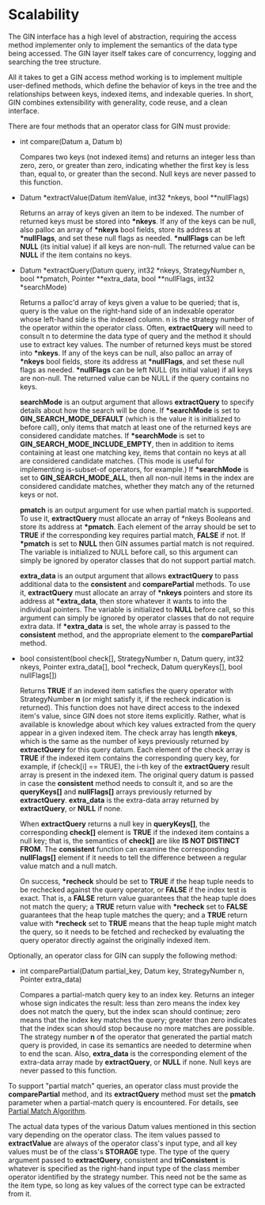 # Scalability<a name="EN-US_TOPIC_0289900647"></a>

The GIN interface has a high level of abstraction, requiring the access method implementer only to implement the semantics of the data type being accessed. The GIN layer itself takes care of concurrency, logging and searching the tree structure.

All it takes to get a GIN access method working is to implement multiple user-defined methods, which define the behavior of keys in the tree and the relationships between keys, indexed items, and indexable queries. In short, GIN combines extensibility with generality, code reuse, and a clean interface.

There are four methods that an operator class for GIN must provide:

-   int compare\(Datum a, Datum b\)

    Compares two keys \(not indexed items\) and returns an integer less than zero, zero, or greater than zero, indicating whether the first key is less than, equal to, or greater than the second. Null keys are never passed to this function.


-   Datum \*extractValue\(Datum itemValue, int32 \*nkeys, bool \*\*nullFlags\)

    Returns an array of keys given an item to be indexed. The number of returned keys must be stored into  **\*nkeys**. If any of the keys can be null, also palloc an array of  **\*nkeys**  bool fields, store its address at  **\*nullFlags**, and set these null flags as needed.  **\*nullFlags**  can be left  **NULL**  \(its initial value\) if all keys are non-null. The returned value can be  **NULL**  if the item contains no keys.


-   Datum \*extractQuery\(Datum query, int32 \*nkeys, StrategyNumber n, bool \*\*pmatch, Pointer \*\*extra\_data, bool \*\*nullFlags, int32 \*searchMode\)

    Returns a palloc'd array of keys given a value to be queried; that is, query is the value on the right-hand side of an indexable operator whose left-hand side is the indexed column. n is the strategy number of the operator within the operator class. Often,  **extractQuery**  will need to consult n to determine the data type of query and the method it should use to extract key values. The number of returned keys must be stored into  **\*nkeys**. If any of the keys can be null, also palloc an array of  **\*nkeys**  bool fields, store its address at  **\*nullFlags**, and set these null flags as needed.  **\*nullFlags**  can be left NULL \(its initial value\) if all keys are non-null. The returned value can be NULL if the query contains no keys.

    **searchMode**  is an output argument that allows  **extractQuery**  to specify details about how the search will be done. If  **\*searchMode**  is set to  **GIN\_SEARCH\_MODE\_DEFAULT**  \(which is the value it is initialized to before call\), only items that match at least one of the returned keys are considered candidate matches. If  **\*searchMode**  is set to  **GIN\_SEARCH\_MODE\_INCLUDE\_EMPTY**, then in addition to items containing at least one matching key, items that contain no keys at all are considered candidate matches. \(This mode is useful for implementing is-subset-of operators, for example.\) If  **\*searchMode**  is set to  **GIN\_SEARCH\_MODE\_ALL**, then all non-null items in the index are considered candidate matches, whether they match any of the returned keys or not.

    **pmatch**  is an output argument for use when partial match is supported. To use it,  **extractQuery**  must allocate an array of \*nkeys Booleans and store its address at  **\*pmatch**. Each element of the array should be set to  **TRUE**  if the corresponding key requires partial match,  **FALSE**  if not. If  **\*pmatch**  is set to  **NULL**  then GIN assumes partial match is not required. The variable is initialized to NULL before call, so this argument can simply be ignored by operator classes that do not support partial match.

    **extra\_data**  is an output argument that allows  **extractQuery**  to pass additional data to the  **consistent**  and  **comparePartial**  methods. To use it,  **extractQuery**  must allocate an array of  **\*nkeys**  pointers and store its address at  **\*extra\_data**, then store whatever it wants to into the individual pointers. The variable is initialized to  **NULL**  before call, so this argument can simply be ignored by operator classes that do not require extra data. If  **\*extra\_data**  is set, the whole array is passed to the  **consistent**  method, and the appropriate element to the  **comparePartial**  method.


-   bool consistent\(bool check\[\], StrategyNumber n, Datum query, int32 nkeys, Pointer extra\_data\[\], bool \*recheck, Datum queryKeys\[\], bool nullFlags\[\]\)

    Returns  **TRUE**  if an indexed item satisfies the query operator with StrategyNumber  **n**  \(or might satisfy it, if the recheck indication is returned\). This function does not have direct access to the indexed item's value, since GIN does not store items explicitly. Rather, what is available is knowledge about which key values extracted from the query appear in a given indexed item. The check array has length  **nkeys**, which is the same as the number of keys previously returned by  **extractQuery**  for this query datum. Each element of the check array is  **TRUE**  if the indexed item contains the corresponding query key, for example, if \(check\[i\] == TRUE\), the i-th key of the  **extractQuery**  result array is present in the indexed item. The original query datum is passed in case the  **consistent**  method needs to consult it, and so are the  **queryKeys\[\]**  and  **nullFlags\[\]**  arrays previously returned by  **extractQuery**.  **extra\_data**  is the extra-data array returned by  **extractQuery**, or  **NULL**  if none.

    When  **extractQuery**  returns a null key in  **queryKeys\[\]**, the corresponding  **check\[\]**  element is  **TRUE**  if the indexed item contains a null key; that is, the semantics of  **check\[\]**  are like  **IS NOT DISTINCT FROM**. The  **consistent**  function can examine the corresponding  **nullFlags\[\]**  element if it needs to tell the difference between a regular value match and a null match.

    On success,  **\*recheck**  should be set to  **TRUE**  if the heap tuple needs to be rechecked against the query operator, or  **FALSE**  if the index test is exact. That is, a  **FALSE**  return value guarantees that the heap tuple does not match the query; a  **TRUE**  return value with  **\*recheck**  set to  **FALSE**  guarantees that the heap tuple matches the query; and a  **TRUE**  return value with  **\*recheck**  set to  **TRUE**  means that the heap tuple might match the query, so it needs to be fetched and rechecked by evaluating the query operator directly against the originally indexed item.


Optionally, an operator class for GIN can supply the following method:

-   int comparePartial\(Datum partial\_key, Datum key, StrategyNumber n, Pointer extra\_data\)

    Compares a partial-match query key to an index key. Returns an integer whose sign indicates the result: less than zero means the index key does not match the query, but the index scan should continue; zero means that the index key matches the query; greater than zero indicates that the index scan should stop because no more matches are possible. The strategy number  **n**  of the operator that generated the partial match query is provided, in case its semantics are needed to determine when to end the scan. Also,  **extra\_data**  is the corresponding element of the extra-data array made by  **extractQuery**, or  **NULL**  if none. Null keys are never passed to this function.


To support "partial match" queries, an operator class must provide the  **comparePartial**  method, and its  **extractQuery**  method must set the  **pmatch**  parameter when a partial-match query is encountered. For details, see  [Partial Match Algorithm](implementation.md#en-us_topic_0283137368_en-us_topic_0237122201_en-us_topic_0059778495_s9dc41ea95b9144c38d709b0b9a43fe9e).

The actual data types of the various Datum values mentioned in this section vary depending on the operator class. The item values passed to  **extractValue**  are always of the operator class's input type, and all key values must be of the class's  **STORAGE**  type. The type of the query argument passed to  **extractQuery**, consistent and  **triConsistent**  is whatever is specified as the right-hand input type of the class member operator identified by the strategy number. This need not be the same as the item type, so long as key values of the correct type can be extracted from it.

